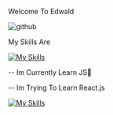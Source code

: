 Welcome To Edwald 

![github](https://img.shields.io/badge/GitHub-000000?style=for-the-badge&logo=GitHub&logoColor=white)

My Skills Are

[![My Skills](https://skills.thijs.gg/icons?i=js,css,html)](https://skills.thijs.gg) 

-- Im Currently Learn JS🎉

-- Im Trying To Learn React.js

[![My Skills](https://skills.thijs.gg/icons?i=react)](https://skills.thijs.gg) 
